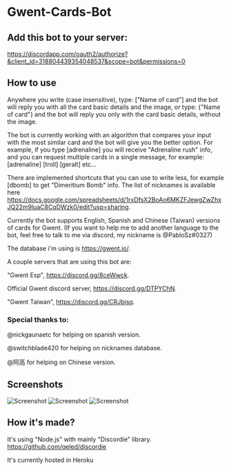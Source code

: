 # Gwent-Cards-Bot

## Add this bot to your server:
https://discordapp.com/oauth2/authorize?&client_id=318804439354048537&scope=bot&permissions=0
## How to use
Anywhere you write (case insensitive), type: ["Name of card"] and the bot will reply you with all the card basic details and the image,
or type: {"Name of card"} and the bot will reply you only with the card basic details, without the image.

The bot is currently working with an algorithm that compares your input with the most similar card and the bot will give you the better option. For example, if you type [adrenaline] you will receive "Adrenaline rush" info, and you can request multiple cards in a single message, for example: [adrenaline] [troll] [geralt] etc...

There are implemented shortcuts that you can use to write less, for example [dbomb] to get "Dimeritium Bomb" info.
The list of nicknames is available here https://docs.google.com/spreadsheets/d/1rxDfsX2BoAo6MKZFJewgZwZhxJQ22m9luaC8CqDWzk0/edit?usp=sharing.

Currently the bot supports English, Spanish and Chinese (Taiwan) versions of cards for Gwent.
(If you want to help me to add another language to the bot, feel free to talk to me via discord, my nickname is @PabloSz#0327)


The database i'm using is https://gwent.io/.

A couple servers that are using this bot are:

"Gwent Esp", https://discord.gg/8ceWwck.

Official Gwent discord server, https://discord.gg/DTPYChN.

"Gwent Taiwan", https://discord.gg/CRJbjsq.



### Special thanks to:
\@nickgaunaetc for helping on spanish version.

\@switchblade420 for helping on nicknames database.

\@阿高 for helping on Chinese version.
## Screenshots
![Screenshot](https://i.imgur.com/qCsruZC.png)
![Screenshot](https://i.imgur.com/FL3CBW3.png)
![Screenshot](https://i.imgur.com/tmfIMYM.png)


## How it's made?
It's using "Node.js" with mainly "Discordie" library.
https://github.com/qeled/discordie

It's currently hosted in Heroku
